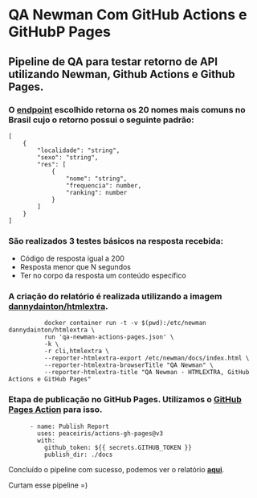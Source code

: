 # QA Newman Com GitHub Actions e GitHubP Pages
  
## Pipeline de QA para testar retorno de API utilizando Newman, Github Actions e Github Pages.  
  

### O [endpoint](https://servicodados.ibge.gov.br/api/docs/nomes?versao=2) escolhido retorna os 20 nomes mais comuns no Brasil cujo o retorno possui o seguinte padrão:  
```console
[
    {
        "localidade": "string",
        "sexo": "string",
        "res": [
            {
                "nome": "string",
                "frequencia": number,
                "ranking": number
            }
        ]
    }
]
```  
  
### São realizados 3 testes básicos na resposta recebida:
- Código de resposta igual a 200
- Resposta menor que N segundos
- Ter no corpo da resposta um conteúdo específico  
  
### A criação do relatório é realizada utilizando a imagem [dannydainton/htmlextra](https://github.com/DannyDainton/newman-reporter-htmlextra).  
```console
          docker container run -t -v $(pwd):/etc/newman dannydainton/htmlextra \
          run 'qa-newman-actions-pages.json' \
          -k \
          -r cli,htmlextra \
          --reporter-htmlextra-export /etc/newman/docs/index.html \
          --reporter-htmlextra-browserTitle "QA Newman" \
          --reporter-htmlextra-title "QA Newman - HTMLEXTRA, GitHub Actions e GitHub Pages"
```  
  
### Etapa de publicação no GitHub Pages. Utilizamos o [GitHub Pages Action](https://github.com/marketplace/actions/github-pages-action) para isso.
```console
      - name: Publish Report
        uses: peaceiris/actions-gh-pages@v3
        with:
          github_token: ${{ secrets.GITHUB_TOKEN }}
          publish_dir: ./docs
```

Concluído o pipeline com sucesso, podemos ver o relatório [**aqui**](https://igormw.github.io/qa-newman-actions-pages/).
  

Curtam esse pipeline =)